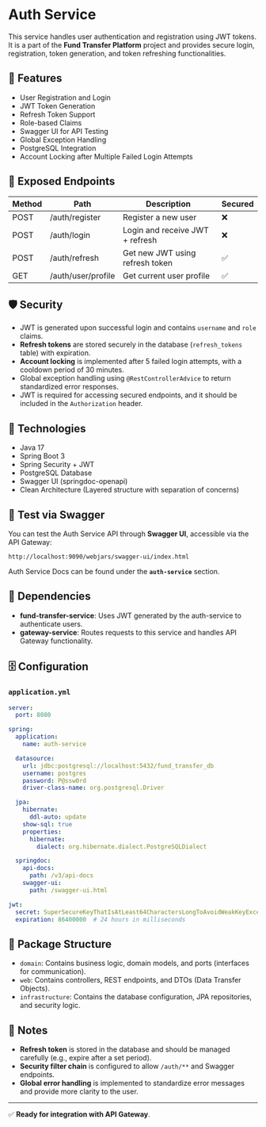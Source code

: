 # Auth Service

This service handles user authentication and registration using JWT tokens. It is a part of the **Fund Transfer Platform** project and provides secure login, registration, token generation, and token refreshing functionalities.

## 🔐 Features

- User Registration and Login
- JWT Token Generation
- Refresh Token Support
- Role-based Claims
- Swagger UI for API Testing
- Global Exception Handling
- PostgreSQL Integration
- Account Locking after Multiple Failed Login Attempts

## 🚀 Exposed Endpoints

| Method | Path                       | Description                         | Secured |
|--------|----------------------------|-------------------------------------|---------|
| POST   | /auth/register             | Register a new user                 | ❌      |
| POST   | /auth/login                | Login and receive JWT + refresh     | ❌      |
| POST   | /auth/refresh              | Get new JWT using refresh token     | ✅      |
| GET    | /auth/user/profile         | Get current user profile            | ✅      |

## 🛡️ Security

- JWT is generated upon successful login and contains `username` and `role` claims.
- **Refresh tokens** are stored securely in the database (`refresh_tokens` table) with expiration.
- **Account locking** is implemented after 5 failed login attempts, with a cooldown period of 30 minutes.
- Global exception handling using `@RestControllerAdvice` to return standardized error responses.
- JWT is required for accessing secured endpoints, and it should be included in the `Authorization` header.

## 🔧 Technologies

- Java 17
- Spring Boot 3
- Spring Security + JWT
- PostgreSQL Database
- Swagger UI (springdoc-openapi)
- Clean Architecture (Layered structure with separation of concerns)

## 🧪 Test via Swagger

You can test the Auth Service API through **Swagger UI**, accessible via the API Gateway:

```
http://localhost:9090/webjars/swagger-ui/index.html
```

Auth Service Docs can be found under the **`auth-service`** section.

## 🔗 Dependencies

- **fund-transfer-service**: Uses JWT generated by the auth-service to authenticate users.
- **gateway-service**: Routes requests to this service and handles API Gateway functionality.

## 🗄️ Configuration

### `application.yml`

```yaml
server:
  port: 8080

spring:
  application:
    name: auth-service

  datasource:
    url: jdbc:postgresql://localhost:5432/fund_transfer_db
    username: postgres
    password: P@ssw0rd
    driver-class-name: org.postgresql.Driver

  jpa:
    hibernate:
      ddl-auto: update
    show-sql: true
    properties:
      hibernate:
        dialect: org.hibernate.dialect.PostgreSQLDialect

  springdoc:
    api-docs:
      path: /v3/api-docs
    swagger-ui:
      path: /swagger-ui.html

jwt:
  secret: SuperSecureKeyThatIsAtLeast64CharactersLongToAvoidWeakKeyException1234567890
  expiration: 86400000  # 24 hours in milliseconds
```

## 📂 Package Structure

- `domain`: Contains business logic, domain models, and ports (interfaces for communication).
- `web`: Contains controllers, REST endpoints, and DTOs (Data Transfer Objects).
- `infrastructure`: Contains the database configuration, JPA repositories, and security logic.

## 📌 Notes

- **Refresh token** is stored in the database and should be managed carefully (e.g., expire after a set period).
- **Security filter chain** is configured to allow `/auth/**` and Swagger endpoints.
- **Global error handling** is implemented to standardize error messages and provide more clarity to the user.

---

✅ **Ready for integration with API Gateway**.